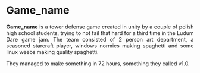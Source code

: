 # Game_name

<p style="text-align: justify"><strong>Game_name</strong> is a tower defense game created in unity by a couple of polish high school students, trying to not fail that hard for a third time in the Ludum Dare game jam. The team consisted of 2 person art department, a seasoned starcraft player, windows normies making spaghetti and some linux weebs making quality spaghetti.</p>

They managed to make something in 72 hours, something they called v1.0.


